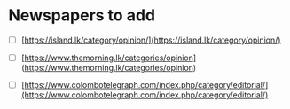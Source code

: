 # Newspapers to add

- [ ] [https://island.lk/category/opinion/](https://island.lk/category/opinion/)
- [ ] [https://www.themorning.lk/categories/opinion]
(<https://www.themorning.lk/categories/opinion>)
- [ ] [https://www.colombotelegraph.com/index.php/category/editorial/](https://www.colombotelegraph.com/index.php/category/editorial/)

